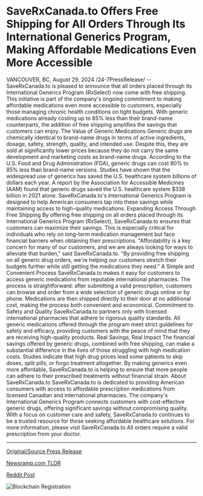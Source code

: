 # SaveRxCanada.to Offers Free Shipping for All Orders Through Its International Generics Program, Making Affordable Medications Even More Accessible

VANCOUVER, BC, August 29, 2024 /24-7PressRelease/ -- SaveRxCanada.to is pleased to announce that all orders placed through its International Generics Program (RxSelect) now come with free shipping. This initiative is part of the company's ongoing commitment to making affordable medications even more accessible to customers, especially those managing chronic health conditions on tight budgets. With generic medications already costing up to 85% less than their brand-name counterparts, the addition of free shipping amplifies the savings that customers can enjoy.  The Value of Generic Medications Generic drugs are chemically identical to brand-name drugs in terms of active ingredients, dosage, safety, strength, quality, and intended use. Despite this, they are sold at significantly lower prices because they do not carry the same development and marketing costs as brand-name drugs. According to the U.S. Food and Drug Administration (FDA), generic drugs can cost 80% to 85% less than brand-name versions.  Studies have shown that the widespread use of generics has saved the U.S. healthcare system billions of dollars each year. A report by the Association for Accessible Medicines (AAM) found that generic drugs saved the U.S. healthcare system $338 billion in 2021 alone. SaveRxCanada.to's International Generics Program is designed to help American consumers tap into these savings while maintaining access to high-quality medications.  Expanding Access Through Free Shipping By offering free shipping on all orders placed through its International Generics Program (RxSelect), SaveRxCanada.to ensures that customers can maximize their savings. This is especially critical for individuals who rely on long-term medication management but face financial barriers when obtaining their prescriptions.  "Affordability is a key concern for many of our customers, and we are always looking for ways to alleviate that burden," said SaveRxCanada.to. "By providing free shipping on all generic drug orders, we're helping our customers stretch their budgets further while still getting the medications they need."  A Simple and Convenient Process SaveRxCanada.to makes it easy for customers to access generic medications from reputable international pharmacies. The process is straightforward: after submitting a valid prescription, customers can browse and order from a wide selection of generic drugs online or by phone. Medications are then shipped directly to their door at no additional cost, making the process both convenient and economical.  Commitment to Safety and Quality SaveRxCanada.to partners only with licensed international pharmacies that adhere to rigorous quality standards. All generic medications offered through the program meet strict guidelines for safety and efficacy, providing customers with the peace of mind that they are receiving high-quality products.  Real Savings, Real Impact The financial savings offered by generic drugs, combined with free shipping, can make a substantial difference in the lives of those struggling with high medication costs. Studies indicate that high drug prices lead some patients to skip doses, split pills, or forgo treatment altogether. By making generics even more affordable, SaveRxCanada.to is helping to ensure that more people can adhere to their prescribed treatments without financial strain.  About SaveRxCanada.to SaveRxCanada.to is dedicated to providing American consumers with access to affordable prescription medications from licensed Canadian and international pharmacies. The company's International Generics Program connects customers with cost-effective generic drugs, offering significant savings without compromising quality. With a focus on customer care and safety, SaveRxCanada.to continues to be a trusted resource for those seeking affordable healthcare solutions.  For more information, please visit SaveRxCanada.to  All orders require a valid prescription from your doctor. 

---

[Original/Source Press Release](https://www.24-7pressrelease.com/press-release/513755/saverxcanadato-offers-free-shipping-for-all-orders-through-its-international-generics-program-making-affordable-medications-even-more-accessible)
                    

[Newsramp.com TLDR](None) 



[Reddit Post](https://www.reddit.com/r/HealthCareNewsInfo/comments/1f40z2x/saverxcanadato_announces_free_shipping_on/) 



![Blockchain Registration](https://cdn.newsramp.app/24-7PressRelease/qrcode/248/29/roam_HPP.webp)